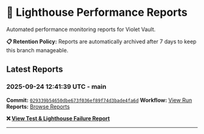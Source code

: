 # 🔦 Lighthouse Performance Reports

Automated performance monitoring reports for Violet Vault.

**📋 Retention Policy:** Reports are automatically archived after 7 days to keep this branch manageable.

## Latest Reports

### 2025-09-24 12:41:39 UTC - main

**Commit:** [`029339b54650dbe673f036ef89f74d3bade4fa6d`](https://github.com/thef4tdaddy/violet-vault/commit/029339b54650dbe673f036ef89f74d3bade4fa6d)
**Workflow:** [View Run](https://github.com/thef4tdaddy/violet-vault/actions/runs/17976931632)
**Reports:** [Browse Reports](https://github.com/thef4tdaddy/violet-vault/tree/lighthouse-reports/reports/main/2025-09-24_12-41-37)

**❌ [View Test & Lighthouse Failure Report](./reports/main/2025-09-24_12-41-37/test-and-lighthouse-failures.md)**


---

